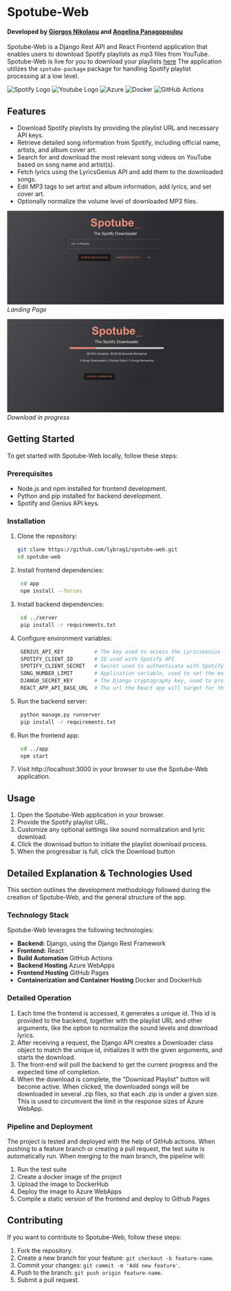 # Spotube-Web
#### Developed by [Giorgos Nikolaou](https://github.com/GiorgosNik) and [Angelina Panagopoulou](https://github.com/AngelPn) 

Spotube-Web is a Django Rest API and React Frontend application that enables users to download Spotify playlists as mp3 files from YouTube. 
Spotube-Web is live for you to download your playlists [here](https://giorgosnik.github.io/spotube-web/)
The application utilizes the `spotube-package` package for handling Spotify playlist processing at a low level.


![Spotify Logo](https://img.shields.io/badge/Spotify-1ED760?&style=for-the-badge&logo=spotify&logoColor=white)
![Youtube Logo](https://img.shields.io/badge/YouTube-FF0000?style=for-the-badge&logo=youtube&logoColor=white)
![Azure](https://img.shields.io/badge/Microsoft_Azure-0089D6?style=for-the-badge&logo=microsoft-azure&logoColor=white)
![Docker](https://img.shields.io/badge/docker-%230db7ed.svg?style=for-the-badge&logo=docker&logoColor=white)
![GitHub Actions](https://img.shields.io/badge/GitHub_Actions-2088FF?style=for-the-badge&logo=github-actions&logoColor=white)


## Features

- Download Spotify playlists by providing the playlist URL and necessary API keys.
- Retrieve detailed song information from Spotify, including official name, artists, and album cover art.
- Search for and download the most relevant song videos on YouTube based on song name and artist(s).
- Fetch lyrics using the LyricsGenius API and add them to the downloaded songs.
- Edit MP3 tags to set artist and album information, add lyrics, and set cover art.
- Optionally normalize the volume level of downloaded MP3 files.

![Frontend](images/input.png)\
_Landing Page_

![Download](images/progress.png)\
_Download in progress_


## Getting Started

To get started with Spotube-Web locally, follow these steps:

### Prerequisites

- Node.js and npm installed for frontend development.
- Python and pip installed for backend development.
- Spotify and Genius API keys.

### Installation

1. Clone the repository:
   ```bash
   git clone https://github.com/lybrag1/spotube-web.git
   cd spotube-web
2. Install frontend dependencies:
   ```bash
    cd app
    npm install --forces
3. Install backend dependencies:
   ```bash
    cd ../server
    pip install -r requirements.txt
4. Configure environment variables:
   ```bash
    GENIUS_API_KEY          # The key used to access the LyricsGenius API
    SPOTIFY_CLIENT_ID       # ID used with Spotify API
    SPOTIFY_CLIENT_SECRET   # Secret used to authenticate with Spotify API
    SONG_NUMBER_LIMIT       # Application variable, used to set the max number of songs to download
    DJANGO_SECRET_KEY       # The Django cryptography key, used to protect against CSRF and other attacks
    REACT_APP_API_BASE_URL  # The url the React app will target for the backend. If running locally, set to "http://127.0.0.1:8000"
5. Run the backend server:
   ```bash
    python manage.py runserver
    pip install -r requirements.txt
6. Run the frontend app:
   ```bash
    cd ../app
    npm start
7. Visit http://localhost:3000 in your browser to use the Spotube-Web application.

## Usage
1. Open the Spotube-Web application in your browser.
2. Provide the Spotify playlist URL.
3. Customize any optional settings like sound normalization and lyric download.
4. Click the download button to initiate the playlist download process.
5. When the progressbar is full, click the Download button

## Detailed Explanation & Technologies Used

This section outlines the development methodology followed during the creation of Spotube-Web, and the general structure of the app.

### Technology Stack
Spotube-Web leverages the following technologies:
- **Backend:**      Django, using the Django Rest Framework
- **Frontend:**     React
- **Build Automation** GitHub Actions
- **Backend Hosting**  Azure WebApps
- **Frontend Hosting** GitHub Pages
- **Containerization and Container Hosting** Docker and DockerHub

### Detailed Operation
1. Each time the frontend is accessed, it generates a unique id. This id is provided to the backend, together with the playlist URL and other arguments, like the option to normalize the sound levels and download lyrics.
2. After receiving a request, the Django API creates a Downloader class object to match the unique id, initializes it with the given arguments, and starts the download.
3. The front-end will poll the backend to get the current progress and the expected time of completion.
4. When the download is complete, the "Download Playlist" button will become active. When clicked, the downloaded songs will be downloaded in several .zip files, so that each .zip is under a given size. This is used to circumvent the limit in the response sizes of Azure WebApp.

### Pipeline and Deployment
The project is tested and deployed with the help of GitHub actions.
When pushing to a feature branch or creating a pull request, the test suite is automatically run.
When merging to the main branch, the pipeline will:
1. Run the test suite
2. Create a docker image of the project
3. Upload the image to DockerHub
4. Deploy the image to Azure WebApps
5. Compile a static version of the frontend and deploy to Github Pages

## Contributing
If you want to contribute to Spotube-Web, follow these steps:

1. Fork the repository.
2. Create a new branch for your feature: `git checkout -b feature-name`.
3. Commit your changes: `git commit -m 'Add new feature'`.
4. Push to the branch: `git push origin feature-name`.
5. Submit a pull request.